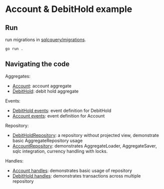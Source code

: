 # Account & DebitHold example

## Run

run migrations in [sqlcquery/migrations](./sqlcquery/migrations).

``` shell
go run .
```

## Navigating the code

Aggregates:


- [Account](./account.go): account aggregate
- [DebitHold](./debit_hold.go): debit hold aggregate

Events:

- [DebitHold events](./debit_hold_events.go): event definition for DebitHold
- [Account events](./account_events.go): event definition for Account

Repository:

- [DebitHoldRepository](./debit_hold_repository.go): a repository without projected view, demonstrate basic AggregateRepository usage
- [AccountRepository](./account_repository.go): demonstrates AggregateLoader, AggregateSaver, sqlc integration, currency handling with locks.

Handles:

- [Account handles](./account_handlers.go): demonstrates basic usage of repository
- [DebitHold handles](./debit_hold_handlers.go): demonstrates transactions across multiple repository
